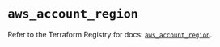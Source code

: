 # `aws_account_region`

Refer to the Terraform Registry for docs: [`aws_account_region`](https://registry.terraform.io/providers/hashicorp/aws/6.15.0/docs/resources/account_region).
